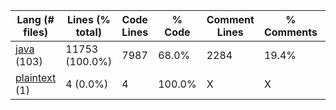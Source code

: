 |Lang (# files)|Lines (% total)|Code Lines|% Code|Comment Lines|% Comments|Blank Lines|% Blank|
| --- | --- | --- | --- | --- | --- | --- | --- |
|[java](https://github.com/FRCTeam5199/Robot-Code-2021/tree/Development/statistics/java/lines_descending.md) (103)|11753 (100.0%)|7987|68.0%|2284|19.4%|1482|12.6%|
|[plaintext](https://github.com/FRCTeam5199/Robot-Code-2021/tree/Development/statistics/plaintext/lines_descending.md) (1)|4 (0.0%)|4|100.0%|X|X|0|0.0%|